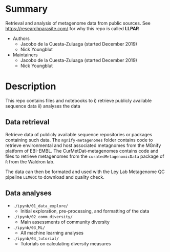 # Summary

Retrieval and analysis of metagenome data from public sources.
See https://researchparasite.com/ for why this repo is called **LLPAR**

* Authors
  * Jacobo de la Cuesta-Zuluaga (started December 2019)
  * Nick Youngblut
* Maintainers
  * Jacobo de la Cuesta-Zuluaga (started December 2019)
  * Nick Youngblut

# Description

This repo contains files and notebooks to i) retrieve publicly available sequence data ii) analyses the data 

## Data retrieval

Retrieve data of publicly available sequence repositories or packages containing such data. The `mgnify-metagenomes` folder contains code to retrieve environmental and host associated metagnomes from the MGnify platform of EBI-EMBL. The CurMetDat-metagenomes contains code and files to retrieve metagenomes from the `curatedMetagenomicData` package of `R` from the Waldron lab.

The data can then be formated and used with the Ley Lab Metagenome QC pipeline `LLMGQC` to download and quality check.

## Data analyses

* `./ipynb/01_data_explore/`
  * Initial exploration, pre-processing, and formatting of the data
* `./ipynb/02_comm_diversity/`
  * Main assessments of community diversity
* `./ipynb/03_ML/`
  * All machine learning analyses
* `./ipynb/04_tutorial/`
  * Tutorials on calculating diversity measures
